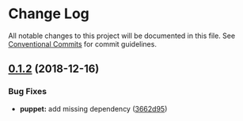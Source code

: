 # Change Log

All notable changes to this project will be documented in this file.
See [Conventional Commits](https://conventionalcommits.org) for commit guidelines.

## [0.1.2](https://github.com/egoist/poi/compare/@poi/plugin-puppet@0.1.1...@poi/plugin-puppet@0.1.2) (2018-12-16)

### Bug Fixes

- **puppet:** add missing dependency ([3662d95](https://github.com/egoist/poi/commit/3662d95))
